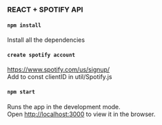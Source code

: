 ### REACT + SPOTIFY API


#### `npm install`

Install all the dependencies<br>


#### `create spotify account`

https://www.spotify.com/us/signup/<br>
Add to const clientID in util/Spotify.js


#### `npm start`

Runs the app in the development mode.<br>
Open [http://localhost:3000](http://localhost:3000) to view it in the browser.
